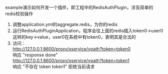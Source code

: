 example演示如何开发一个插件，即工程中的RedisAuthPlugin，涉及简单的redis校验操作

1. 调整application.yml的aggregate.redis，为你的redis
2. 运行RedisAuthPluginApplication，程序会往上面的redis插入token0->user0这样的key->value，user0在系统中有token0，表明其是合法的
3. 访问：  
http://127.0.0.1:8600/proxy/xservice/ypath?token=token0  
响应 "response done"  
http://127.0.0.1:8600/proxy/xservice/ypath?token=token1  
响应 "不存在 token token1" 拒绝当前请求
